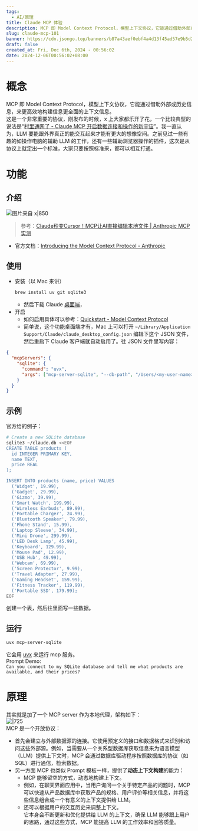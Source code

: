 ```yaml
---
tags:
  - AI/原理
title: Claude MCP 体验
description: MCP 即 Model Context Protocol，模型上下文协议，它能通过借助外部或历史信息，来更高效地构建信息更全面的上下文信息。
slug: claude-mcp-101
banner: https://cdn.jsongo.top/banners/b87a43aef0ebf4a4d13f45ad57e9b5d2.jpeg
draft: false
created_at: Fri, Dec 6th, 2024 - 00:56:02
date: 2024-12-06T00:56:02+08:00
---
```

# 概念
MCP 即 Model Context Protocol，模型上下文协议，它能通过借助外部或历史信息，来更高效地构建信息更全面的上下文信息。  
这是一个非常重要的协议，刚发布的时候，x 上大家都乐开了花，一个比较典型的说法是“[村里通网了 - Claude MCP 开启数据连接和操作的新宇宙](https://x.com/eviljer/status/1861333739730804848)”。我一直认为，LLM 要能跟外界真正的能交互起来才能有更大的想像空间。之前见过一些有趣的如操作电脑的辅助 LLM 的工作，还有一些辅助浏览器操作的插件，这次是从协议上就定出一个标准，大家只要按照标准来，都可以相互打通。

# 功能
## 介绍
![图片来自 x|850](https://cdn.jsongo.top/2024/11/88311bd3dfca6df4998441df0654ee91.webp)
>  参考：[Claude秒变Cursor！MCP让AI直接编辑本地文件 | Anthropic MCP实测](https://x.com/nicekate8888/status/1861323082969030978)
- 官方文档：[Introducing the Model Context Protocol - Anthropic](https://www.anthropic.com/news/model-context-protocol)
## 使用
- 安装（以 Mac 来讲）
	```bash
	brew install uv git sqlite3
	```
	- 然后下载 Claude [桌面端](https://claude.ai/download)，
- 开启
	- 如何启用具体可以参考：[Quickstart - Model Context Protocol](https://modelcontextprotocol.io/quickstart#installing-prerequisites-macos)
	- 简单说，这个功能桌面端才有，Mac 上可以打开 `~/Library/Application Support/Claude/claude_desktop_config.json` 编辑下这个 JSON 文件，然后重启下 Claude 客户端就自动启用了。往 JSON 文件里写内容：
```json
{
  "mcpServers": {
    "sqlite": {
      "command": "uvx",
      "args": ["mcp-server-sqlite", "--db-path", "/Users/<my-user-name>/claude.db"]
    }
  }
}
```
## 示例
官方给的例子：
```bash
# Create a new SQLite database
sqlite3 ~/claude.db <<EOF
CREATE TABLE products (
  id INTEGER PRIMARY KEY,
  name TEXT,
  price REAL
);

INSERT INTO products (name, price) VALUES
  ('Widget', 19.99),
  ('Gadget', 29.99),
  ('Gizmo', 39.99),
  ('Smart Watch', 199.99),
  ('Wireless Earbuds', 89.99),
  ('Portable Charger', 24.99),
  ('Bluetooth Speaker', 79.99),
  ('Phone Stand', 15.99),
  ('Laptop Sleeve', 34.99),
  ('Mini Drone', 299.99),
  ('LED Desk Lamp', 45.99),
  ('Keyboard', 129.99),
  ('Mouse Pad', 12.99),
  ('USB Hub', 49.99),
  ('Webcam', 69.99),
  ('Screen Protector', 9.99),
  ('Travel Adapter', 27.99),
  ('Gaming Headset', 159.99),
  ('Fitness Tracker', 119.99),
  ('Portable SSD', 179.99);
EOF
```
创建一个表，然后往里面写一些数据。
## 运行
```bash
uvx mcp-server-sqlite
```
它会用 [uvx](https://docs.astral.sh/uv/guides/tools/) 来运行 mcp 服务。  
Prompt Demo:  
`Can you connect to my SQLite database and tell me what products are available, and their prices?`

# 原理
其实就是加了一个 MCP server 作为本地代理，架构如下：  
![|725](https://cdn.jsongo.top/2024/11/fe0e494830be8e36f62559f1729cb921.webp)  
MCP 是一个开放协议：
- 首先会建立与外部数据源的连接。它使用预定义的接口和数据格式来识别和访问这些外部源。例如，当需要从一个关系型数据库获取信息来为语言模型（LLM）提供上下文时，MCP 会通过数据库驱动程序按照数据库的协议（如 SQL）进行通信，检索数据。
- 另一方面 MCP 也类似 Prompt 模板一样，提供了**动态上下文构建**的能力：
	- MCP 能够留空的方式，动态地构建上下文。
	- 例如，在聊天界面应用中，当用户询问一个关于特定产品的问题时，MCP 可以快速从产品数据库中获取产品的规格、用户评价等相关信息，并将这些信息组合成一个有意义的上下文提供给 LLM。
	- 还可以根据用户的交互历史来调整上下文。  
它本身会不断更新和优化提供给 LLM 的上下文，确保 LLM 能够跟上用户的思路，通过这些方式，MCP 能提高 LLM 的工作效率和回答质量。
